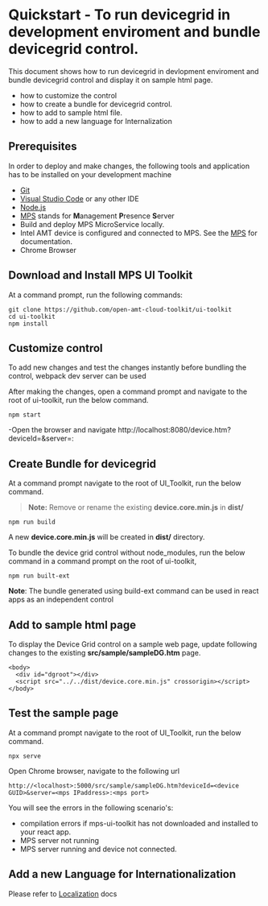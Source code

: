 # Quickstart  - To run devicegrid in development enviroment and bundle devicegrid control.

This document shows how to run devicegrid in devlopment enviroment and bundle devicegrid control and display it on sample html page.
 
- how to customize the control
- how to create a bundle for devicegrid control.
- how to add to sample html file.
- how to add a new language for Internalization 


## Prerequisites

In order to deploy and make changes, the following tools and application has to be installed on your development machine
-   [Git](https://git-scm.com/)
-   [Visual Studio Code](https://code.visualstudio.com/) or any other IDE 
-   [Node.js](https://nodejs.org/)
-   [MPS](https://github.com/open-amt-cloud-toolkit/MPS) stands for **M**anagement **P**resence **S**erver
-   Build and deploy MPS MicroService locally.
-   Intel AMT device is configured and connected to MPS. See the [MPS](https://github.com/open-amt-cloud-toolkit/MPS) for documentation.
-   Chrome Browser

## Download and Install MPS UI Toolkit

At a command prompt, run the following commands:
```
git clone https://github.com/open-amt-cloud-toolkit/ui-toolkit
cd ui-toolkit
npm install
```

## Customize control
To add new changes and test the changes  instantly before bundling the control, webpack dev server can be used

After making  the changes, open a command prompt and navigate to the root of ui-toolkit, run the below command.

```
npm start
```

-Open the browser and navigate  http://localhost:8080/device.htm?deviceId=<device GUID>&server=<mps IPaddress>:<mps port>


## Create Bundle for devicegrid

At a command prompt navigate to the root of UI_Toolkit, run the below command.
> **Note:** Remove or rename the existing **device.core.min.js**  in **dist/**
```
npm run build
```
A new **device.core.min.js** will be created in **dist/** directory.

To bundle the device grid control without node_modules,  run the below command in a command prompt on the root of ui-toolkit,

```
npm run built-ext
```
**Note**: The bundle generated using build-ext command can be used in react apps as an independent control

## Add to sample html page

To display the Device Grid control on a sample web page, update following changes to the existing **src/sample/sampleDG.htm** page.

```
<body>
  <div id="dgroot"></div>
  <script src="../../dist/device.core.min.js" crossorigin></script>
</body>
```

## Test the sample page
At a command prompt navigate to the root of UI_Toolkit, run the below command.
```
npx serve
```
Open Chrome browser, navigate to the following url
```
http://<localhost>:5000/src/sample/sampleDG.htm?deviceId=<device GUID>&server=<mps IPaddress>:<mps port>
```
You will see the errors in the following scenario's: 
 - compilation errors if  mps-ui-toolkit has not downloaded and installed to your react app.
 - MPS server not running
 - MPS server running and device not connected.

## Add a new Language for Internationalization

Please refer to [Localization](./localization.md) docs


